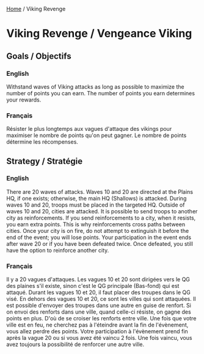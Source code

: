 [Home](Home) / Viking Revenge

# Viking Revenge / Vengeance Viking

## Goals / Objectifs

### English
Withstand waves of Viking attacks as long as possible to maximize the number of points you can earn. The number of points you earn determines your rewards.

### Français
Résister le plus longtemps aux vagues d'attaque des vikings pour maximiser le nombre de points qu'on peut gagner. Le nombre de points détermine les récompenses.

## Strategy / Stratégie

### English
There are 20 waves of attacks. Waves 10 and 20 are directed at the Plains HQ, if one exists; otherwise, the main HQ (Shallows) is attacked.
During waves 10 and 20, troops must be placed in the targeted HQ. Outside of waves 10 and 20, cities are attacked. It is possible to send troops to another city as reinforcements.
If you send reinforcements to a city, when it resists, you earn extra points. This is why reinforcements cross paths between cities.
Once your city is on fire, do not attempt to extinguish it before the end of the event; you will lose points.
Your participation in the event ends after wave 20 or if you have been defeated twice. Once defeated, you still have the option to reinforce another city.

### Français
Il y a 20 vagues d'attaques. Les vagues 10 et 20 sont dirigées vers le QG des plaines s'il existe, sinon c'est le QG principale (Bas-fond) qui est attaqué. 
Durant les vagues 10 et 20, il faut placer des troupes dans le QG visé. En dehors des vagues 10 et 20, ce sont les villes qui sont attaquées. Il est possible d'envoyer des troupes dans une autre en guise de renfort. 
Si on envoi des renforts dans une ville, quand celle-ci résiste, on gagne des points en plus. D'où de se croiser les renforts entre ville.
Une fois que votre ville est en feu, ne cherchez pas à l'éteindre avant la fin de l'évènement, vous allez perdre des points. 
Votre participation à l'évènement prend fin après la vague 20 ou si vous avez été vaincu 2 fois. Une fois vaincu, vous avez toujours la possibilité de renforcer une autre ville.

